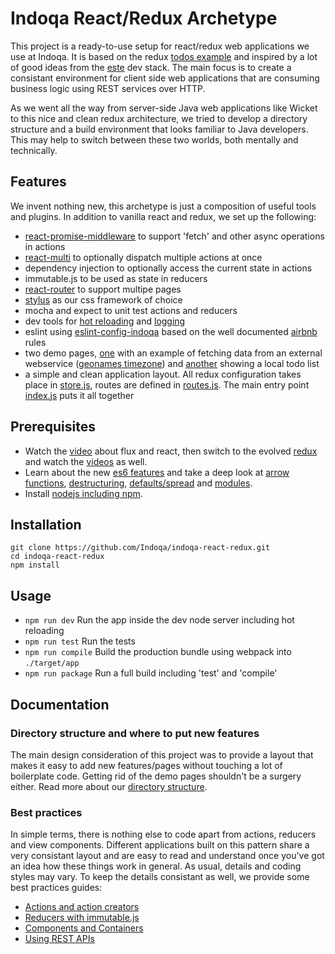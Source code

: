 # Indoqa React/Redux Archetype

This project is a ready-to-use setup for react/redux web applications we use at Indoqa. It is based on the 
redux [todos example](https://github.com/reactjs/redux/tree/master/examples/todos) and inspired by a lot of good ideas from the [este](https://github.com/este/este) dev stack. The main focus is to create a
consistant environment for client side web applications that are consuming business logic using REST services over HTTP. 

As we went all the way from server-side Java web applications like Wicket to this nice and clean redux architecture, we 
tried to develop a directory structure and a build environment that looks familiar to Java developers. This may help to switch between these two worlds, both mentally and technically. 

## Features

We invent nothing new, this archetype is just a composition of useful tools and plugins. In addition to vanilla react and redux, we set up the following:

  * [react-promise-middleware](https://github.com/pburtchaell/redux-promise-middleware) to support 'fetch' and other async operations in actions
  * [react-multi](https://github.com/ashaffer/redux-multi) to optionally dispatch multiple actions at once
  * dependency injection to optionally access the current state in actions
  * immutable.js to be used as state in reducers
  * [react-router](https://github.com/reactjs/react-router) to support multipe pages
  * [stylus](http://stylus-lang.com/) as our css framework of choice
  * mocha and expect to unit test actions and reducers
  * dev tools for [hot reloading](https://github.com/gaearon/react-hot-loader) and [logging](https://github.com/fcomb/redux-logger)
  * eslint using [eslint-config-indoqa](https://github.com/Indoqa/eslint-config-indoqa) based on the well documented [airbnb](https://github.com/airbnb/javascript) rules
  * two demo pages, [one](https://github.com/Indoqa/indoqa-react-redux/tree/master/src/main/time) with an example of fetching data from an external webservice ([geonames timezone](http://www.geonames.org/export/web-services.html#timezone)) and [another](https://github.com/Indoqa/indoqa-react-redux/tree/master/src/main/todos) showing a local todo list
  * a simple and clean application layout. All redux configuration takes place in [store.js](https://github.com/Indoqa/indoqa-react-redux/blob/master/src/main/store.js), 
routes are defined in [routes.js](https://github.com/Indoqa/indoqa-react-redux/blob/master/src/main/routes.js). The main entry point [index.js](https://github.com/Indoqa/indoqa-react-redux/blob/master/src/main/index.js) puts it all together

## Prerequisites

  * Watch the [video](https://facebook.github.io/flux/) about flux and react, then switch to the evolved [redux](http://redux.js.org/index.html) and watch the [videos](https://egghead.io/series/getting-started-with-redux) as well.
  * Learn about the new [es6 features](https://github.com/lukehoban/es6features#readme) and take a deep look at [arrow functions](http://exploringjs.com/es6/ch_arrow-functions.html), [destructuring](https://gist.github.com/mikaelbr/9900818), [defaults/spread](https://medium.com/ecmascript-2015/default-rest-spread-f3ab0d2e0a5e#.xn5wo78hb) and [modules](http://exploringjs.com/es6/ch_modules.html).
  * Install [nodejs including npm](https://docs.npmjs.com/getting-started/installing-node).

## Installation

```
git clone https://github.com/Indoqa/indoqa-react-redux.git
cd indoqa-react-redux
npm install
```

## Usage

  * ```npm run dev``` Run the app inside the dev node server including hot reloading
  * ```npm run test``` Run the tests
  * ```npm run compile``` Build the production bundle using webpack into `./target/app`
  * ```npm run package``` Run a full build including 'test' and 'compile'

## Documentation
### Directory structure and where to put new features

The main design consideration of this project was to provide a layout that makes it easy to add new features/pages without touching a lot of boilerplate code. Getting rid of the demo pages shouldn't be a surgery either. Read more about our [directory structure](https://github.com/Indoqa/indoqa-react-redux/tree/master/src/doc/Structure.md).

### Best practices
In simple terms, there is nothing else to code apart from actions, reducers and view components. Different applications built on this pattern share a very consistant layout and are easy to read and understand once you've got an idea how these things work in general. As usual, details and coding styles may vary. To keep the details consistant as well, we provide some best practices guides:

  * [Actions and action creators](https://github.com/Indoqa/indoqa-react-redux/tree/master/src/doc/Actions.md)
  * [Reducers with immutable.js](https://github.com/Indoqa/indoqa-react-redux/tree/master/src/doc/Reducers.md)
  * [Components and Containers](https://github.com/Indoqa/indoqa-react-redux/tree/master/src/doc/Components.md)
  * [Using REST APIs](https://github.com/Indoqa/indoqa-react-redux/tree/master/src/doc/Fetch.md)

